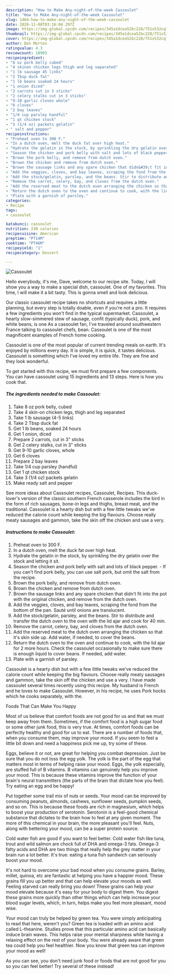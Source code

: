 ```yaml
---
description: "How to Make Any-night-of-the-week Cassoulet"
title: "How to Make Any-night-of-the-week Cassoulet"
slug: 1464-how-to-make-any-night-of-the-week-cassoulet
date: 2020-11-08T03:16:04.297Z
image: https://img-global.cpcdn.com/recipes/345a1dcea52bc228/751x532cq70/cassoulet-recipe-main-photo.jpg
thumbnail: https://img-global.cpcdn.com/recipes/345a1dcea52bc228/751x532cq70/cassoulet-recipe-main-photo.jpg
cover: https://img-global.cpcdn.com/recipes/345a1dcea52bc228/751x532cq70/cassoulet-recipe-main-photo.jpg
author: Don Morton
ratingvalue: 4.3
reviewcount: 18903
recipeingredient:
- "8 oz pork belly cubed"
- "4 skinon chicken legs thigh and leg separated"
- "1 lb sausage 45 links"
- "2 Tbsp duck fat"
- "1 lb beans soaked 24 hours"
- "1 onion diced"
- "2 carrots cut in 3 sticks"
- "2 celery stalks cut in 3 sticks"
- "9-10 garlic cloves whole"
- "6 cloves"
- "2 bay leaves"
- "1/4 cup parsley handful"
- "1 qt chicken stock"
- "3 (1/4 oz) packets gelatin"
- " salt and pepper"
recipeinstructions:
- "Preheat oven to 300 F."
- "In a dutch oven, melt the duck fat over high heat."
- "Hydrate the gelatin in the stock, by sprinkling the dry gelatin over the stock and letting it sit."
- "Season the chicken and pork belly with salt and lots of black pepper. If you can&#39;t find pork belly, you can use salt pork, but omit the salt from the recipe."
- "Brown the pork belly, and remove from dutch oven."
- "Brown the chicken and remove from dutch oven."
- "Brown the sausage links and any spare chicken that didn&#39;t fit into the pot with the original chicken, and remove from the dutch oven."
- "Add the veggies, cloves, and bay leaves, scraping the fond from the bottom of the pan. Sauté until onions are translucent."
- "Add the stock/gelatin, parsley, and the beans. Stir to distribute and transfer the dutch oven to the oven with the lid ajar and cook for 40 min."
- "Remove the carrot, celery, bay, and cloves from the dutch oven."
- "Add the reserved meat to the dutch oven arranging the chicken so that it&#39;s skin side up. Add water, if needed, to cover the beans."
- "Return the dutch oven to the oven and continue to cook, with the lid ajar for 2 more hours. Check the cassoulet occasionally to make sure there is enough liquid to cover beans. If needed, add water."
- "Plate with a garnish of parsley."
categories:
- Recipe
tags:
- cassoulet

katakunci: cassoulet 
nutrition: 230 calories
recipecuisine: American
preptime: "PT14M"
cooktime: "PT46M"
recipeyield: "1"
recipecategory: Dessert

---
```



![Cassoulet](https://img-global.cpcdn.com/recipes/345a1dcea52bc228/751x532cq70/cassoulet-recipe-main-photo.jpg)

Hello everybody, it's me, Dave, welcome to our recipe site. Today, I will show you a way to make a special dish, cassoulet. One of my favorites. This time, I will make it a bit tasty. This is gonna smell and look delicious.

Our classic cassoulet recipe takes no shortcuts and requires a little planning, but every step is totally doable, even if you&#39;re not a pro. It requires a few ingredients you won&#39;t find in the typical supermarket. Cassoulet, a hearty slow-simmered stew of sausage, confit (typically duck), pork, and white beans, is one As a cassoulet fan, I&#39;ve traveled around southwestern France talking to cassoulet chefs, bean. Cassoulet is one of the most magnificent examples of French home cooking.

Cassoulet is one of the most popular of current trending meals on earth. It's enjoyed by millions every day. It is simple, it is quick, it tastes delicious. Cassoulet is something which I've loved my entire life. They are fine and they look wonderful.


To get started with this recipe, we must first prepare a few components. You can have cassoulet using 15 ingredients and 13 steps. Here is how you cook that.

<!--inarticleads1-->

##### The ingredients needed to make Cassoulet:

1. Take 8 oz pork belly, cubed
1. Take 4 skin-on chicken legs, thigh and leg separated
1. Take 1 lb sausage (4-5 links)
1. Take 2 Tbsp duck fat
1. Get 1 lb beans, soaked 24 hours
1. Get 1 onion, diced
1. Prepare 2 carrots, cut in 3&#34; sticks
1. Get 2 celery stalks, cut in 3&#34; sticks
1. Get 9-10 garlic cloves, whole
1. Get 6 cloves
1. Prepare 2 bay leaves
1. Take 1/4 cup parsley (handful)
1. Get 1 qt chicken stock
1. Take 3 (1/4 oz) packets gelatin
1. Make ready  salt and pepper


See more ideas about Cassoulet recipes, Cassoulet, Recipes. This duck-lover&#39;s version of the classic southern French casserole includes the bird in the form of rich sausages, bone-in legs and thighs, breast meat, and the traditional. Cassoulet is a hearty dish but with a few little tweaks we&#39;ve reduced the calorie count while keeping the big flavours. Choose really meaty sausages and gammon, take the skin off the chicken and use a very. 

<!--inarticleads2-->

##### Instructions to make Cassoulet:

1. Preheat oven to 300 F.
1. In a dutch oven, melt the duck fat over high heat.
1. Hydrate the gelatin in the stock, by sprinkling the dry gelatin over the stock and letting it sit.
1. Season the chicken and pork belly with salt and lots of black pepper. - If you can&#39;t find pork belly, you can use salt pork, but omit the salt from the recipe.
1. Brown the pork belly, and remove from dutch oven.
1. Brown the chicken and remove from dutch oven.
1. Brown the sausage links and any spare chicken that didn&#39;t fit into the pot with the original chicken, and remove from the dutch oven.
1. Add the veggies, cloves, and bay leaves, scraping the fond from the bottom of the pan. Sauté until onions are translucent.
1. Add the stock/gelatin, parsley, and the beans. Stir to distribute and transfer the dutch oven to the oven with the lid ajar and cook for 40 min.
1. Remove the carrot, celery, bay, and cloves from the dutch oven.
1. Add the reserved meat to the dutch oven arranging the chicken so that it&#39;s skin side up. Add water, if needed, to cover the beans.
1. Return the dutch oven to the oven and continue to cook, with the lid ajar for 2 more hours. Check the cassoulet occasionally to make sure there is enough liquid to cover beans. If needed, add water.
1. Plate with a garnish of parsley.


Cassoulet is a hearty dish but with a few little tweaks we&#39;ve reduced the calorie count while keeping the big flavours. Choose really meaty sausages and gammon, take the skin off the chicken and use a very. I have made cassoulet several times recently using this recipe. My husband is French and he loves to make Cassoulet. However, in his recipe, he uses Pork hocks which he cooks separately, with the. 

Foods That Can Make You Happy


Most of us believe that comfort foods are not good for us and that we must keep away from them. Sometimes, if the comfort food is a high sugar food or some other junk food, this is very true. At times, comfort foods can be perfectly healthy and good for us to eat. There are a number of foods that, when you consume them, may improve your mood. If you seem to feel a little bit down and need a happiness pick me up, try some of these.

Eggs, believe it or not, are great for helping you combat depression. Just be sure that you do not toss the egg yolk. The yolk is the part of the egg that matters most in terms of helping raise your mood. Eggs, the yolk especially, are stuffed full of B vitamins. B vitamins can genuinely help you improve your mood. This is because these vitamins improve the function of your brain's neural transmitters (the parts of the brain that dictate how you feel). Try eating an egg and be happy!

Put together some trail mix of nuts or seeds. Your mood can be improved by consuming peanuts, almonds, cashews, sunflower seeds, pumpkin seeds, and so on. This is because these foods are rich in magnesium, which helps to boost your production of serotonin. Serotonin is a feel-good chemical substance that dictates to the brain how to feel at any given moment. The more of this chemical in your brain, the more pleasant you'll feel. Nuts, along with bettering your mood, can be a super protein source.

Cold water fish are good if you want to feel better. Cold water fish like tuna, trout and wild salmon are chock full of DHA and omega-3 fats. Omega-3 fatty acids and DHA are two things that really help the grey matter in your brain run a lot better. It's true: eating a tuna fish sandwich can seriously boost your mood. 

It's not hard to overcome your bad mood when you consume grains. Barley, millet, quinoa, etc are fantastic at helping you have a happier mood. These grains fill you up better and that can help elevate your moods as well. Feeling starved can really bring you down! These grains can help your mood elevate because it's easy for your body to digest them. You digest these grains more quickly than other things which can help increase your blood sugar levels, which, in turn, helps make you feel more pleasant, mood wise.

Your mood can truly be helped by green tea. You were simply anticipating to read that here, weren't you? Green tea is loaded with an amino acid called L-theanine. Studies prove that this particular amino acid can basically induce brain waves. This helps raise your mental sharpness while having a relaxing effect on the rest of your body. You were already aware that green tea could help you feel healthier. Now you know that green tea can improve your mood as well!

As you can see, you don't need junk food or foods that are not good for you so you can feel better! Try several of these instead!

